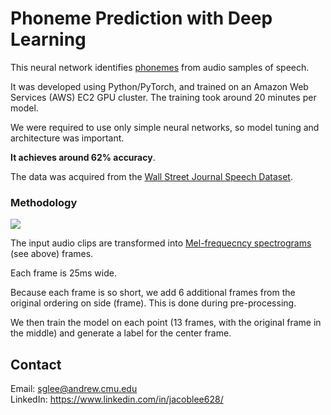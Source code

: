# Phoneme Prediction with Deep Learning

This neural network identifies [phonemes](https://en.wikipedia.org/wiki/Phoneme) from audio samples of speech.

It was developed using Python/PyTorch, and trained on an Amazon Web Services (AWS) EC2 GPU cluster. The training took around 20 minutes per model.

We were required to use only simple neural networks, so model tuning and architecture was important.

<b>It achieves around 62% accuracy</b>.

The data was acquired from the [Wall Street Journal Speech Dataset](https://catalog.ldc.upenn.edu/LDC94S13A).

### Methodology
<img src=https://miro.medium.com/max/1182/1*OOTqBsjpuXyfYJVdPxWtBA.png>

The input audio clips are transformed into [Mel-frequecncy spectrograms](https://en.wikipedia.org/wiki/Mel-frequency_cepstrum) (see above) frames.

Each frame is 25ms wide.

Because each frame is so short, we add 6 additional frames from the original ordering on side (frame). This is done during pre-processing.

We then train the model on each point (13 frames, with the original frame in the middle) and generate a label for the center frame.

## Contact
Email: sglee@andrew.cmu.edu  
LinkedIn: https://www.linkedin.com/in/jacoblee628/
